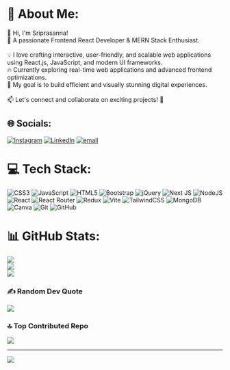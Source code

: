 # 💫 About Me:
👋 Hi, I'm Sriprasanna!<br>🚀 A passionate Frontend React Developer & MERN Stack Enthusiast.<br><br>💡 I love crafting interactive, user-friendly, and scalable web applications using React.js, JavaScript, and modern UI frameworks.<br>🔥 Currently exploring real-time web applications and advanced frontend optimizations.<br>🎯 My goal is to build efficient and visually stunning digital experiences.<br><br>📫 Let's connect and collaborate on exciting projects! 🚀


## 🌐 Socials:
[![Instagram](https://img.shields.io/badge/Instagram-%23E4405F.svg?logo=Instagram&logoColor=white)](https://instagram.com/_tron_krish_) [![LinkedIn](https://img.shields.io/badge/LinkedIn-%230077B5.svg?logo=linkedin&logoColor=white)](www.linkedin.com/in/sriprasanna8585) [![email](https://img.shields.io/badge/Email-D14836?logo=gmail&logoColor=white)](mailto:sriprasanna8585@gmail.com) 

# 💻 Tech Stack:
![CSS3](https://img.shields.io/badge/css3-%231572B6.svg?style=for-the-badge&logo=css3&logoColor=white) ![JavaScript](https://img.shields.io/badge/javascript-%23323330.svg?style=for-the-badge&logo=javascript&logoColor=%23F7DF1E) ![HTML5](https://img.shields.io/badge/html5-%23E34F26.svg?style=for-the-badge&logo=html5&logoColor=white) ![Bootstrap](https://img.shields.io/badge/bootstrap-%238511FA.svg?style=for-the-badge&logo=bootstrap&logoColor=white) ![jQuery](https://img.shields.io/badge/jquery-%230769AD.svg?style=for-the-badge&logo=jquery&logoColor=white) ![Next JS](https://img.shields.io/badge/Next-black?style=for-the-badge&logo=next.js&logoColor=white) ![NodeJS](https://img.shields.io/badge/node.js-6DA55F?style=for-the-badge&logo=node.js&logoColor=white) ![React](https://img.shields.io/badge/react-%2320232a.svg?style=for-the-badge&logo=react&logoColor=%2361DAFB) ![React Router](https://img.shields.io/badge/React_Router-CA4245?style=for-the-badge&logo=react-router&logoColor=white) ![Redux](https://img.shields.io/badge/redux-%23593d88.svg?style=for-the-badge&logo=redux&logoColor=white) ![Vite](https://img.shields.io/badge/vite-%23646CFF.svg?style=for-the-badge&logo=vite&logoColor=white) ![TailwindCSS](https://img.shields.io/badge/tailwindcss-%2338B2AC.svg?style=for-the-badge&logo=tailwind-css&logoColor=white) ![MongoDB](https://img.shields.io/badge/MongoDB-%234ea94b.svg?style=for-the-badge&logo=mongodb&logoColor=white) ![Canva](https://img.shields.io/badge/Canva-%2300C4CC.svg?style=for-the-badge&logo=Canva&logoColor=white) ![Git](https://img.shields.io/badge/git-%23F05033.svg?style=for-the-badge&logo=git&logoColor=white) ![GitHub](https://img.shields.io/badge/github-%23121011.svg?style=for-the-badge&logo=github&logoColor=white)
# 📊 GitHub Stats:
![](https://github-readme-stats.vercel.app/api?username=tronkrish&theme=dark&hide_border=false&include_all_commits=false&count_private=false)<br/>
![](https://nirzak-streak-stats.vercel.app/?user=tronkrish&theme=dark&hide_border=false)<br/>
![](https://github-readme-stats.vercel.app/api/top-langs/?username=tronkrish&theme=dark&hide_border=false&include_all_commits=false&count_private=false&layout=compact)

### ✍️ Random Dev Quote
![](https://quotes-github-readme.vercel.app/api?type=horizontal&theme=radical)

### 🔝 Top Contributed Repo
![](https://github-contributor-stats.vercel.app/api?username=tronkrish&limit=5&theme=dark&combine_all_yearly_contributions=true)

---
[![](https://visitcount.itsvg.in/api?id=tronkrish&icon=0&color=0)](https://visitcount.itsvg.in)

<!-- Proudly created with GPRM ( https://gprm.itsvg.in ) -->
